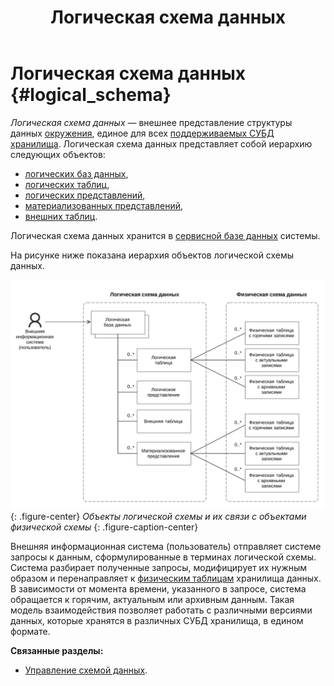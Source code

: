 ﻿---
layout: default
title: Логическая схема данных
nav_order: 1
parent: Основные понятия
grand_parent: Обзор понятий, компонентов и связей
has_children: false
has_toc: false
---

# Логическая схема данных {#logical_schema}

_Логическая схема данных_ — внешнее представление структуры данных [окружения](../environment/environment.md), 
единое для всех [поддерживаемых СУБД](../../../introduction/supported_DBMS/supported_DBMS.md) 
[хранилища](../data_storage/data_storage.md). Логическая схема данных представляет собой иерархию 
следующих объектов:
*   [логических баз данных](../logical_db/logical_db.md),
*   [логических таблиц](../logical_table/logical_table.md),
*   [логических представлений](../logical_view/logical_view.md),
*   [материализованных представлений](../materialized_view/materialized_view.md),
*   [внешних таблиц](../external_table/external_table.md).

Логическая схема данных хранится в [сервисной базе данных](../service_db/service_db.md) системы.

На рисунке ниже показана иерархия объектов логической схемы данных.

![](logical_schema.svg)
{: .figure-center}
*Объекты логической схемы и их связи с объектами физической схемы*
{: .figure-caption-center}

Внешняя информационная система (пользователь) отправляет системе запросы к данным, сформулированные в терминах 
логической схемы. Система разбирает полученные запросы, модифицирует их нужным образом и перенаправляет 
к [физическим таблицам](../physical_table/physical_table.md) хранилища данных. 
В зависимости от момента времени, указанного в запросе, система обращается к горячим, актуальным или архивным данным. 
Такая модель взаимодействия позволяет работать с различными версиями данных, которые хранятся в различных СУБД 
хранилища, в едином формате.

**Связанные разделы:**
*   [Управление схемой данных](../../../working_with_system/logical_schema_update/logical_schema_update.md).